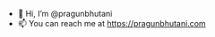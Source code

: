- 👋 Hi, I’m @pragunbhutani
- 📫 You can reach me at https://pragunbhutani.com

<!---
pragunbhutani/pragunbhutani is a ✨ special ✨ repository because its `README.md` (this file) appears on your GitHub profile.
You can click the Preview link to take a look at your changes.
--->
